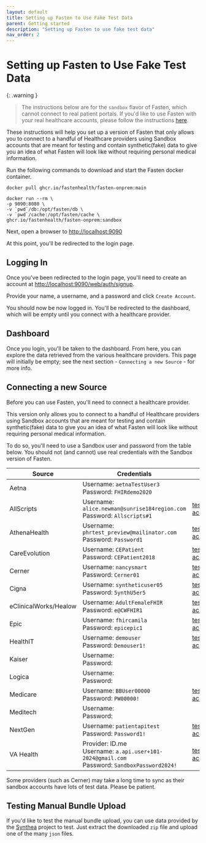 ```yaml
---
layout: default
title: Setting up Fasten to Use Fake Test Data
parent: Getting started
description: "Setting up Fasten to use fake test data"
nav_order: 2
---
```


# Setting up Fasten to Use Fake Test Data

{: .warning }

> The instructions below are for the `sandbox` flavor of Fasten, which cannot connect to real patient portals. If you'd like to use Fasten with your real healthcare accounts, please follow the instructions [here](/getting-started/main.html).

These instructions will help you set up a version of Fasten that only allows you to connect to a handful of Healthcare providers using Sandbox accounts that are meant for testing and contain synthetic(fake) data to give you an idea of what Fasten will look like without requiring personal medical information.

Run the following commands to download and start the Fasten docker container.

```
docker pull ghcr.io/fastenhealth/fasten-onprem:main

docker run --rm \
-p 9090:8080 \
-v `pwd`/db:/opt/fasten/db \
-v `pwd`/cache:/opt/fasten/cache \
ghcr.io/fastenhealth/fasten-onprem:sandbox

```

Next, open a browser to [http://localhost:9090](http://localhost:9090)

At this point, you'll be redirected to the login page.

## Logging In

Once you've been redirected to the login page, you'll need to create an account at [http://localhost:9090/web/auth/signup](http://localhost:9090/web/auth/signup).

Provide your name, a username, and a password and click `Create Account`.

You should now be now logged in. You'll be redirected to the dashboard, which will be empty until you connect with a healthcare provider.

## Dashboard

Once you login, you'll be taken to the dashboard.
From here, you can explore the data retrieved from the various healthcare providers.
This page will initially be empty; see the next section - `Connecting a new Source` - for more info.

## Connecting a new Source

Before you can use Fasten, you'll need to connect a healthcare provider.

This version only allows you to connect to a handful of Healthcare providers using Sandbox accounts that are meant for testing and contain synthetic(fake) data to give you an idea of what Fasten will look like without requiring personal medical information.

To do so, you'll need to use a Sandbox user and password from the table below. You should not (and cannot) use real credentials with the Sandbox version of Fasten.

| Source                | Credentials                                                                | Link                                                                                                                                  |
| --------------------- | -------------------------------------------------------------------------- | ------------------------------------------------------------------------------------------------------------------------------------- |
| Aetna                 | Username: `aetnaTestUser3` <br>Password: `FHIRdemo2020`                    |                                                                                                                                       |
| AllScripts            | Username: `alice.newman@sunrise184region.com` <br>Password: `Allscripts#1` | [test accounts](https://developer.allscripts.com/Content/fhir/FHIRSandboxes_index.html)                                               |
| AthenaHealth          | Username: `phrtest_preview@mailinator.com` <br>Password: `Password1`       | [test accounts](https://docs.athenahealth.com/api/guides/onboarding-overview)                                                         |
| CareEvolution         | Username: `CEPatient` <br>Password: `CEPatient2018`                        | [test accounts](https://fhir.careevolution.com/TestPatientAccounts.html)                                                              |
| Cerner                | Username: `nancysmart` <br>Password: `Cerner01`                            | [test accounts](https://docs.google.com/document/d/10RnVyF1etl_17pyCyK96tyhUWRbrTyEcqpwzW-Z-Ybs/edit)                                 |
| Cigna                 | Username: `syntheticuser05` <br>Password: `5ynthU5er5`                     | [test accounts](https://developer.cigna.com/service-apis/patient-access/sandbox#How-to-Use-the-Sandbox-Sandbox-Test-Users)            |
| eClinicalWorks/Healow | Username: `AdultFemaleFHIR` <br>Password: `e@CWFHIR1`                      | [test accounts](https://fhir.eclinicalworks.com/ecwopendev/)                                                                          |
| Epic                  | Username: `fhircamila` <br>Password: `epicepic1`                           | [test accounts](https://fhir.epic.com/Documentation?docId=testpatients)                                                               |
| HealthIT              | Username: `demouser` <br>Password: `Demouser1!`                            | [test accounts](https://fhirsandbox.healthit.gov/secure/r4/view/userlogin.html)                                                       |
| Kaiser                | Username: <br>Password:                                                    |                                                                                                                                       |
| Logica                | Username: <br>Password:                                                    |                                                                                                                                       |
| Medicare              | Username: `BBUser00000` <br>Password: `PW00000!`                           | [test accounts](https://bluebutton.cms.gov/developers/#developer-guidelines)                                                          |
| Meditech              | Username: <br>Password:                                                    |                                                                                                                                       |
| NextGen               | Username: `patientapitest` <br>Password: `Password1!`                      | [test accounts](https://www.nextgen.com/-/media/files/api/nge-patient-api-auth-guide.pdf)                                             |
| VA Health             | Provider: ID.me<br>Username: `a.api.user+101-2024@gmail.com` <br>Password: `SandboxPassword2024!`   | [test accounts](https://developer.va.gov/explore/api/patient-health/test-users/3617/7058f75892b845dbbd3f371703cc066f398c336a87bb51d73128f1bac24e3105) |

Some providers (such as Cerner) may take a long time to sync as their sandbox accounts have lots of test data. Please be patient.

## Testing Manual Bundle Upload

If you'd like to test the manual bundle upload, you can use data provided by the [Synthea](https://synthetichealth.github.io/synthea-sample-data/downloads/synthea_sample_data_fhir_r4_sep2019.zip) project to test.
Just extract the downloaded `zip` file and upload one of the many `json` files.
